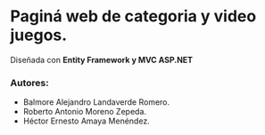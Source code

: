 # Paginá web de categoria y video juegos.

Diseñada con **Entity Framework y MVC ASP.NET**

### Autores:
* Balmore Alejandro Landaverde Romero.
* Roberto Antonio Moreno Zepeda.
* Héctor Ernesto Amaya Menéndez.
